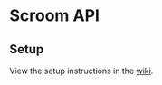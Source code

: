# Scroom API

## Setup

View the setup instructions in the [wiki](https://gitlab.weca.mp:6443/team-damian/scroom-api/wikis/).




